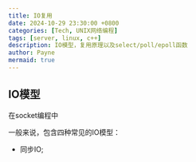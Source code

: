 ```yaml
---
title: IO复用
date: 2024-10-29 23:30:00 +0800
categories: [Tech, UNIX网络编程]
tags: [server, linux, c++]
description: IO模型，复用原理以及select/poll/epoll函数
author: Payne
mermaid: true
---
```


## IO模型

在socket编程中

一般来说，包含四种常见的IO模型：
- 同步IO;
